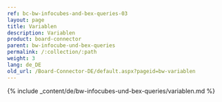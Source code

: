 ```yaml
---
ref: bc-bw-infocubes-and-bex-queries-03
layout: page
title: Variablen
description: Variablen
product: board-connector
parent: bw-infocube-und-bex-queries
permalink: /:collection/:path
weight: 3
lang: de_DE
old_url: /Board-Connector-DE/default.aspx?pageid=bw-variablen
---
```

{% include _content/de/bw-infocubes-und-bex-queries/variablen.md %}
